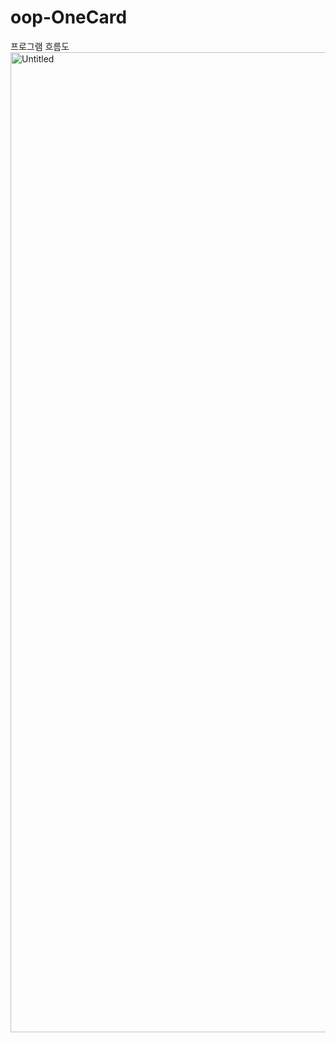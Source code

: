 # oop-OneCard
프로그램 흐름도
<img width="1568" alt="Untitled" src="https://github.com/heem6woo/oop-OneCard/assets/70792329/02d0766f-6269-436c-86a3-7c719720ab8a">
